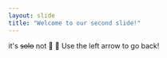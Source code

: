 ```yaml
---
layout: slide
title: "Welcome to our second slide!"
---
```

it's ~~solo~~ not :imp: :shit:
Use the left arrow to go back!
    
    
